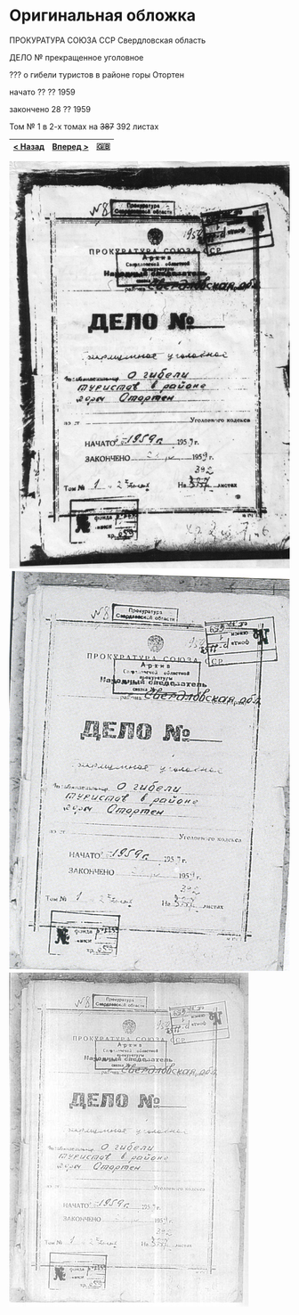 # Оригинальная обложка

ПРОКУРАТУРА СОЮЗА ССР
Свердловская область

ДЕЛО №
прекращенное уголовное

??? о гибели туристов в районе горы Отортен

начато ?? ?? 1959

закончено 28 ?? 1959

Том № 1 в 2-х томах на ~~387~~ 392 листах

[< Назад](cover-contemporary.md) | [Вперед >](../vol_2/cover-original.md) | [:uk:](/text/en/vol_1/cover-original.md)
---------------------------------|----------------------------------------|----------------------------------------

![Оригинальная обложка 1](/scan/vol_1/cover-original-01.jpg)
![Оригинальная обложка 2](/scan/vol_1/cover-original-02.png)
![Оригинальная обложка 3](/scan/vol_1/cover-original-03.jpg)
